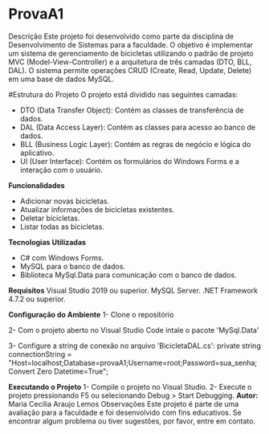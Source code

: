 # ProvaA1
Descrição
Este projeto foi desenvolvido como parte da disciplina de Desenvolvimento de Sistemas para a faculdade. O objetivo é implementar um sistema de gerenciamento de bicicletas utilizando o padrão de projeto MVC (Model-View-Controller) e a arquitetura de três camadas (DTO, BLL, DAL). O sistema permite operações CRUD (Create, Read, Update, Delete) em uma base de dados MySQL.

#Estrutura do Projeto
O projeto está dividido nas seguintes camadas:

- DTO (Data Transfer Object): Contém as classes de transferência de dados.
- DAL (Data Access Layer): Contém as classes para acesso ao banco de dados.
- BLL (Business Logic Layer): Contém as regras de negócio e lógica do aplicativo.
- UI (User Interface): Contém os formulários do Windows Forms e a interação com o usuário.
  
**Funcionalidades**
- Adicionar novas bicicletas.
- Atualizar informações de bicicletas existentes.
- Deletar bicicletas.
- Listar todas as bicicletas.
  
**Tecnologias Utilizadas**
- C# com Windows Forms.
- MySQL para o banco de dados.
- Biblioteca MySql.Data para comunicação com o banco de dados.
  
**Requisitos**
Visual Studio 2019 ou superior.
MySQL Server.
.NET Framework 4.7.2 ou superior.

**Configuração do Ambiente**
1- Clone o repositório

2- Com o projeto aberto no Visual Studio Code intale o pacote 'MySql.Data'

3- Configure a string de conexão no arquivo 'BicicletaDAL.cs':
private string connectionString = "Host=localhost;Database=provaA1;Username=root;Password=sua_senha;Convert Zero Datetime=True";


**Executando o Projeto**
1- Compile o projeto no Visual Studio.
2- Execute o projeto pressionando F5 ou selecionando Debug > Start Debugging.
**Autor:**
Maria Cecília Araujo Lemos
Observações
Este projeto é parte de uma avaliação para a faculdade e foi desenvolvido com fins educativos. Se encontrar algum problema ou tiver sugestões, por favor, entre em contato.
